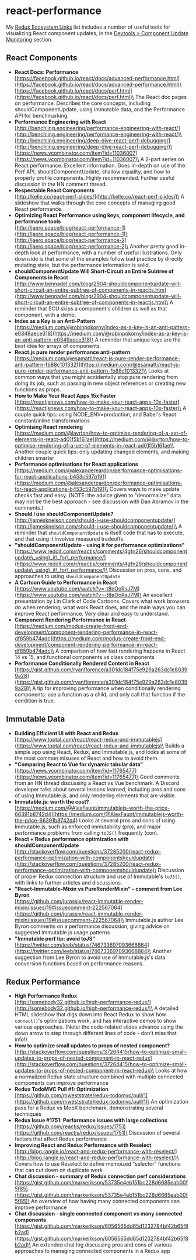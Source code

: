 # react-performance

My [Redux Ecosystem Links](https://github.com/markerikson/redux-ecosystem-links) list includes a number of useful tools for visualizing React component updates, in the [Devtools > Component Update Monitoring](https://github.com/markerikson/redux-ecosystem-links/blob/master/devtools.md#component-update-monitoring) section.

## React Components

* **React Docs: Performance**\
  [https://facebook.github.io/react/docs/advanced-performance.html](https://facebook.github.io/react/docs/advanced-performance.html)\
  [https://facebook.github.io/react/docs/perf.html](https://facebook.github.io/react/docs/perf.html)\
  The React doc pages on performance. Describes the core concepts, including shouldComponentUpdate, using immutable data, and the Performance API for benchmarking.
* **Performance Engineering with React**\
  [http://benchling.engineering/performance-engineering-with-react/](http://benchling.engineering/performance-engineering-with-react/)\
  [http://benchling.engineering/deep-dive-react-perf-debugging/](http://benchling.engineering/deep-dive-react-perf-debugging/)\
  [https://news.ycombinator.com/item?id=11036007](https://news.ycombinator.com/item?id=11036007)\
  A 2-part series on React performance. Excellent information. Goes in-depth on use of the Perf API, shouldComponentUpdate, shallow equality, and how to properly profile components. Highly recommended. Further useful discussion in the HN comment thread.
* **Respectable React Components**\
  [http://kelle.co/react-perf-slides/](http://kelle.co/react-perf-slides/)\
  A slideshow that walks through the core concepts of managing good React performance.
* **Optimizing React Performance using keys, component lifecycle, and performance tools**\
  [http://jaero.space/blog/react-performance-1](http://jaero.space/blog/react-performance-1)\
  [http://jaero.space/blog/react-performance-2](http://jaero.space/blog/react-performance-2)\
  Another pretty good in-depth look at performance, with a number of useful illustrations. Only downside is that some of the examples follow bad practice by directly mutating state, but the performance information is solid.
* **shouldComponentUpdate Will Short-Circuit an Entire Subtree of Components in React**\
  [http://www.bennadel.com/blog/2904-shouldcomponentupdate-will-short-circuit-an-entire-subtree-of-components-in-reactjs.htm](http://www.bennadel.com/blog/2904-shouldcomponentupdate-will-short-circuit-an-entire-subtree-of-components-in-reactjs.htm)\
  A reminder that SCU skips a component's children as well as that component, with a demo.
* **Index as a Key is an Anti-Pattern**\
  [https://medium.com/@robinpokorny/index-as-a-key-is-an-anti-pattern-e0349aece318](https://medium.com/@robinpokorny/index-as-a-key-is-an-anti-pattern-e0349aece318)\
  A reminder that unique keys are the best idea for arrays of components.
* **React.js pure render performance anti-pattern**\
  [https://medium.com/@esamatti/react-js-pure-render-performance-anti-pattern-fb88c101332f](https://medium.com/@esamatti/react-js-pure-render-performance-anti-pattern-fb88c101332f)\
  Looks at common ways that you might accidentally stop pure rendering from doing its job, such as passing in new object references or creating new functions as props.
* **How to Make Your React Apps 15x Faster**\
  [https://reactjsnews.com/how-to-make-your-react-apps-10x-faster](https://reactjsnews.com/how-to-make-your-react-apps-10x-faster)\
  A couple quick tips: using NODE\_ENV=production, and Babel's React constant/inline transformations
* **Optimising React rendering**\
  [https://medium.com/@lavrton/how-to-optimise-rendering-of-a-set-of-elements-in-react-ad01f5b161ae](https://medium.com/@lavrton/how-to-optimise-rendering-of-a-set-of-elements-in-react-ad01f5b161ae)\
  Another couple quick tips: only updating changed elements, and making children smarter
* **Performance optimisations for React applications**\
  [https://medium.com/@alexandereardon/performance-optimisations-for-react-applications-b453c597b191](https://medium.com/@alexandereardon/performance-optimisations-for-react-applications-b453c597b191)\
  Covers ways to make update checks fast and easy. (NOTE: the advice given to "denormalize" data may not be the best approach - see discussion with Dan Abramov in the comments.)
* **Should I use shouldComponentUpdate?**\
  [http://jamesknelson.com/should-i-use-shouldcomponentupdate/](http://jamesknelson.com/should-i-use-shouldcomponentupdate/)\
  A reminder that `shouldComponentUpdate` is itself code that has to execute, and that using it involves measured tradeoffs.
* **"shouldComponentUpdate - using it for performance optimizations"**\
  [https://www.reddit.com/r/reactjs/comments/4gfn26/shouldcomponentupdate\_using\_it\_for\_performance/](https://www.reddit.com/r/reactjs/comments/4gfn26/shouldcomponentupdate\_using\_it\_for\_performance/)\
  Discussion on pros, cons, and approaches to using `shouldComponentUpdate`
* **A Cartoon Guide to Performance in React**\
  [https://www.youtube.com/watch?v=-t8eOoRsJ7M](https://www.youtube.com/watch?v=-t8eOoRsJ7M)\
  An excellent presentation by Lin Clark of Code Cartoons. Covers what work browsers do when rendering, what work React does, and the main ways you can improve React performance. Very clear and easy to understand.
* **Component Rendering Performance in React**\
  [https://medium.com/modus-create-front-end-development/component-rendering-performance-in-react-df859b474adc](https://medium.com/modus-create-front-end-development/component-rendering-performance-in-react-df859b474adc)\
  A comparison of how fast rendering happens in React 14 vs 15, and functional components vs class components
* **Performance Conditionally Rendered Content in React**\
  [https://gist.github.com/ryanflorence/a301dc184f75e929a263dc1e80399a28](https://gist.github.com/ryanflorence/a301dc184f75e929a263dc1e80399a28)\
  A tip for improving performance when conditionally rendering components: use a function as a child, and only call that function if the condition is true.

## Immutable Data

* **Building Efficient UI with React and Redux**\
  [https://www.toptal.com/react/react-redux-and-immutablejs](https://www.toptal.com/react/react-redux-and-immutablejs)\
  Builds a simple app using React, Redux, and Immutable.js, and looks at some of the most common misuses of React and how to avoid them.
* **"Comparing React to Vue for dynamic tabular data"**\
  [https://news.ycombinator.com/item?id=11765477](https://news.ycombinator.com/item?id=11765477)\
  Good comments from an HN thread discussing a React vs Vue benchmark. A Discord developer talks about several lessons learned, including pros and cons of using Immutable.js, and only rendering elements that are visible.
* **Immutable.js: worth the cost?**\
  [https://medium.com/@AlexFaunt/immutablejs-worth-the-price-66391b8742d4](https://medium.com/@AlexFaunt/immutablejs-worth-the-price-66391b8742d4) Looks at several pros and cons of using Immutable.js, such as enforced immutability (pro), and major performance problems from calling `toJS()` frequently (con).
* **React + Redux performance optimization with shouldComponentUpdate**\
  [http://stackoverflow.com/questions/37285200/react-redux-performance-optimization-with-componentshouldupdate](http://stackoverflow.com/questions/37285200/react-redux-performance-optimization-with-componentshouldupdate)\
  Discussion of proper Redux connection structure and use of Immutable's `toJS()`, with links to further articles and discussions.
* **"React-Immutable-Mixin vs PureRenderMixin" - comment from Lee Byron**\
  [https://github.com/jurassix/react-immutable-render-mixin/issues/19#issuecomment-222567064](https://github.com/jurassix/react-immutable-render-mixin/issues/19#issuecomment-222567064)\
  Immutable.js author Lee Byron comments on a performance discussion, giving advice on suggested Immutable.js usage patterns
* **"Immutable perf tip: avoid toJS"**\
  [https://twitter.com/leeb/status/746733697093668864](https://twitter.com/leeb/status/746733697093668864)\
  Another suggestion from Lee Byron to avoid use of Immutable.js's data conversion functions based on performance reasons.

## Redux Performance

* **High Performance Redux**\
  [http://somebody32.github.io/high-performance-redux/](http://somebody32.github.io/high-performance-redux/)\
  A detailed HTML slideshow that digs down into React Redux to show how `connect()`'s optimizations work, and has interactive demos to show various approaches. (Note: the code-related slides advance using the down arrow to step through different lines of code - don't miss that info!)
* **How to optimize small updates to props of nested component?**\
  [http://stackoverflow.com/questions/37264415/how-to-optimize-small-updates-to-props-of-nested-component-in-react-redux](http://stackoverflow.com/questions/37264415/how-to-optimize-small-updates-to-props-of-nested-component-in-react-redux)\
  Looks at how a normalized Redux state structure combined with multiple connected components can improve performance
* **Redux TodoMVC Pull #1: Optimization**\
  [https://github.com/mweststrate/redux-todomvc/pull/1](https://github.com/mweststrate/redux-todomvc/pull/1)\
  An optimization pass for a Redux vs MobX benchmark, demonstrating several techniques
* **Redux Issue #1751: Performance issues with large collections**\
  [https://github.com/reactjs/redux/issues/1751](https://github.com/reactjs/redux/issues/1751)\
  Discussion of several factors that affect Redux performance
* **Improving React and Redux Performance with Reselect**\
  [http://blog.rangle.io/react-and-redux-performance-with-reselect/](http://blog.rangle.io/react-and-redux-performance-with-reselect/)\
  Covers how to use Reselect to define memoized "selector" functions that can cut down on duplicate work
* **Chat discussion - summary of Redux connection perf considerations**\
  [https://gist.github.com/markerikson/53735e4eb151bc228d6685eab00f5f85](https://gist.github.com/markerikson/53735e4eb151bc228d6685eab00f5f85)\
  An overview of how having many connected components can improve performance
* **Chat discussion - single connected component vs many connected components**\
  [https://gist.github.com/markerikson/6056565dd65d1232784bf42b65f8b2ad](https://gist.github.com/markerikson/6056565dd65d1232784bf42b65f8b2ad)\
  An extended chat log discussing pros and cons of various approaches to managing connected components in a Redux app
